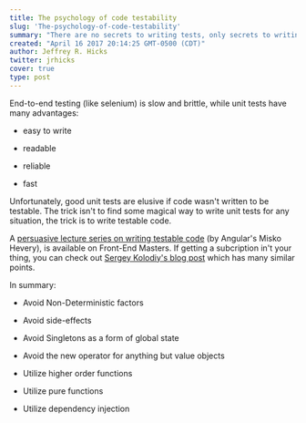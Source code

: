```yaml
---
title: The psychology of code testability
slug: 'The-psychology-of-code-testability'
summary: "There are no secrets to writing tests, only secrets to writing testable code"
created: "April 16 2017 20:14:25 GMT-0500 (CDT)"
author: Jeffrey R. Hicks
twitter: jrhicks
cover: true
type: post
---
```


End-to-end testing (like selenium) is slow and brittle, while unit tests have many advantages:

 * easy to write

 * readable

 * reliable

 * fast

Unfortunately, good unit tests are elusive if code wasn't written to be testable.  The trick isn't to find some magical way to write unit tests for any situation, the trick is to write testable code.

A [persuasive lecture series on writing testable code](https://frontendmasters.com/courses/angularjs-and-code-testability/) (by Angular's Misko Hevery), is available on Front-End Masters.  If getting a subcription in't your thing, you can check out [Sergey Kolodiy's blog post](https://www.toptal.com/qa/how-to-write-testable-code-and-why-it-matters) which has many similar points.

In summary:

* Avoid Non-Deterministic factors

* Avoid side-effects

* Avoid Singletons as a form of global state

* Avoid the new operator for anything but value objects

* Utilize higher order functions

* Utilize pure functions

* Utilize dependency injection
